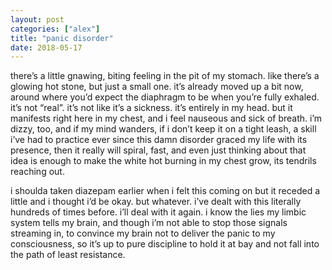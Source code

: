 ```yaml
---
layout: post
categories: ["alex"]
title: "panic disorder"
date: 2018-05-17
---
```


there’s a little gnawing, biting feeling in the pit of my stomach. like there’s a glowing
hot stone, but just a small one. it’s already moved up a bit now, around where you’d expect
the diaphragm to be when you’re fully exhaled. it’s not “real”. it’s not like it’s a sickness. it’s
entirely in my head. but it manifests right here in my chest, and i feel nauseous and sick of
breath. i’m dizzy, too, and if my mind wanders, if i don’t keep it on a tight leash, a skill i’ve
had to practice ever since this damn disorder graced my life with its presence, then it really
will spiral, fast, and even just thinking about that idea is enough to make the white hot
burning in my chest grow, its tendrils reaching out.

i shoulda taken diazepam earlier when i felt this coming on but it receded a little and i
thought i’d be okay. but whatever. i’ve dealt with this literally hundreds of times before. i’ll
deal with it again. i know the lies my limbic system tells my brain, and though i’m not able to
stop those signals streaming in, to convince my brain not to deliver the panic to my
consciousness, so it’s up to pure discipline to hold it at bay and not fall into the path of least
resistance.

